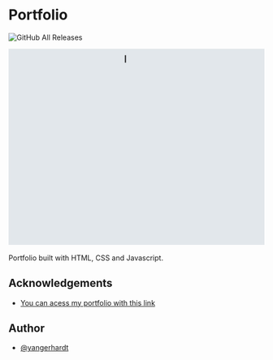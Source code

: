 # Portfolio
![GitHub All Releases](https://img.shields.io/github/last-commit/Yangerhardt/portfolio?logo=GitHub)

![](https://github.com/Yangerhardt/portfolio/blob/main/Animation.gif)

Portfolio built with HTML, CSS and Javascript. 

## Acknowledgements
- [You can acess my portfolio with this link](https://yangerhardt.github.io/portfolio/)


## Author

- [@yangerhardt](https://www.github.com/Yangerhardt)
